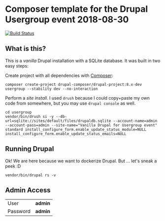 # Composer template for the Drupal Usergroup event 2018-08-30

[![Build Status](https://travis-ci.org/jensschulze/usergroup.svg?branch=master)](https://travis-ci.org/jensschulze/usergroup)

## What is this?
This is a _vanilla_ Drupal installation with a SQLite database. It was built in two easy steps:

 Create project with all dependencies with [Composer](https://getcomposer.org/):
```
composer create-project drupal-composer/drupal-project:8.x-dev usergroup --stability dev --no-interaction
```
Perform a _site install_. I used `drush` because I could copy+paste my own code from somewhere, but you may use `drupal console` as well. 
```
cd usergroup
vendor/bin/drush si -y --db-url=sqlite://sites/default/files/drupaldb.sqlite --account-name=admin --account-pass=admin --site-name="Vanilla Drupal for Usergroup event" standard install_configure_form.enable_update_status_module=NULL install_configure_form.enable_update_status_emails=NULL
```

## Running Drupal
Ok! We are here because we want to dockerize Drupal. But … let's sneak a peek :D
```
vendor/bin/drupal rs -v
```  

## Admin Access
|      |           |
|------|-----------|
| User | **admin** |
| Password | **admin** |
 